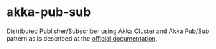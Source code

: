 akka-pub-sub
============

Distributed Publisher/Subscriber using Akka Cluster and Akka Pub/Sub pattern as is described at the [official documentation](http://doc.akka.io/docs/akka/current/contrib/distributed-pub-sub.html).
